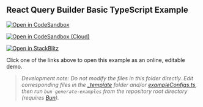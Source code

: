 ## React Query Builder Basic TypeScript Example

[![Open in CodeSandbox](https://img.shields.io/badge/Open_in-CodeSandbox-000000?logo=codesandbox)](https://codesandbox.io/s/github/react-querybuilder/react-querybuilder/tree/main/examples/basic-ts?file=/src/App.tsx)

[![Open in CodeSandbox (Cloud)](https://img.shields.io/badge/Open_in-CodeSandbox_%28Cloud%29-000000?logo=codesandbox)](https://codesandbox.io/p/sandbox/github/react-querybuilder/react-querybuilder/tree/main/examples/basic-ts?file=/src/App.tsx)

[![Open in StackBlitz](https://img.shields.io/badge/Open_in-StackBlitz-1269D3?logo=stackblitz)](https://stackblitz.com/github/react-querybuilder/react-querybuilder/tree/main/examples/basic-ts?file=src/App.tsx)

Click one of the links above to open this example as an online, editable demo.

> _Development note: Do not modify the files in this folder directly. Edit corresponding files in the [\_template](../_template) folder and/or [exampleConfigs.ts](../exampleConfigs.ts), then run `bun generate-examples` from the repository root directory (requires [Bun](https://bun.sh/))._
